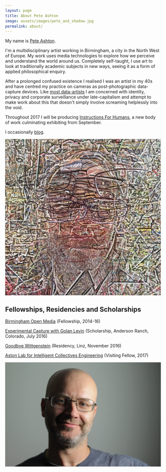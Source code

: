```yaml
---
layout: page
title: About Pete Ashton
image: assets/images/pete_and_shadow.jpg
permalink: about/
---
```


My name is [Pete Ashton](http://peteashton.com).

I'm a multidisciplinary artist working in Birmingham, a city in the North West of Europe. My work uses media technologies to explore how we perceive and understand the world around us. Completely self-taught, I use art to look at traditionally academic subjects in new ways, seeing it as a form of applied philosophical enquiry. 

After a prolonged confused existence I realised I was an artist in my 40s and have centred my practice on cameras as post-photographic data-capture devices. Like [most data-artists](https://twitter.com/holyurl/status/894326191724867584) I am concerned with identity, privacy and corporate surveillance under late-capitalism and attempt to make work about this that doesn't simply involve screaming helplessly into the void. 

Throughout 2017 I will be producing [Instructions For Humans](http://art.peteashton.com/instructions-for-humans/), a new body of work culminating exhibiting from September.

I occasionally [blog](http://blog.peteashton.com). 

![](/assets/images/self-portrait-2.jpg)

## Fellowships, Residencies and Scholarships

[Birmingham Open Media](http://www.bom.org.uk/bom-fellows/) (Fellowship, 2014-16)

[Experimental Capture with Golan Levin](http://golancourses.net/capture2016/) (Scholarship, Anderson Ranch, Colorado, July 2016)

[Goodbye Wittgenstein](http://peteashton.com/art/goodbye_wittgenstein/) (Residency, Linz, November 2016)

[Aston Lab for Intelligent Collectives Engineering](https://alice.aston.ac.uk) (Visiting Fellow, 2017)

![](/assets/images/portrait.jpg)

